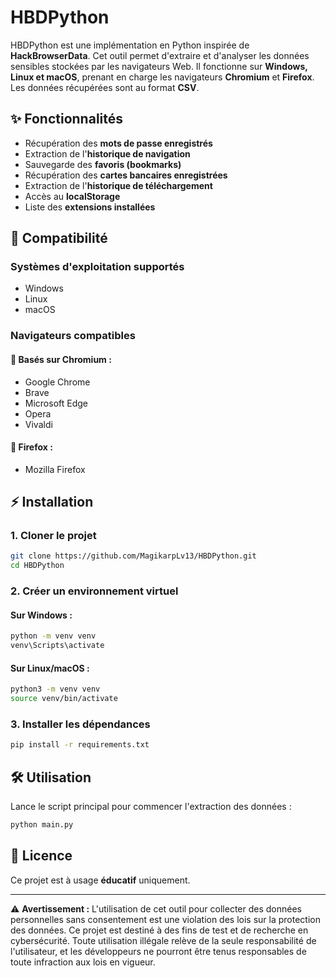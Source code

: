 # HBDPython

HBDPython est une implémentation en Python inspirée de **HackBrowserData**. Cet outil permet d'extraire et d'analyser les données sensibles stockées par les navigateurs Web. Il fonctionne sur **Windows, Linux et macOS**, prenant en charge les navigateurs **Chromium** et **Firefox**. Les données récupérées sont au format **CSV**.

## ✨ Fonctionnalités
- Récupération des **mots de passe enregistrés**
- Extraction de l'**historique de navigation**
- Sauvegarde des **favoris (bookmarks)**
- Récupération des **cartes bancaires enregistrées**
- Extraction de l'**historique de téléchargement**
- Accès au **localStorage**
- Liste des **extensions installées**

## 🚀 Compatibilité
### **Systèmes d'exploitation supportés**
- Windows
- Linux
- macOS

### **Navigateurs compatibles**
#### 🦄 Basés sur Chromium :
- Google Chrome
- Brave
- Microsoft Edge
- Opera
- Vivaldi

#### 🧠 Firefox :
- Mozilla Firefox

## ⚡ Installation

### 1. Cloner le projet
```bash
git clone https://github.com/MagikarpLv13/HBDPython.git
cd HBDPython
```

### 2. Créer un environnement virtuel
#### Sur Windows :
```bash
python -m venv venv
venv\Scripts\activate
```
#### Sur Linux/macOS :
```bash
python3 -m venv venv
source venv/bin/activate
```

### 3. Installer les dépendances
```bash
pip install -r requirements.txt
```

## 🛠️ Utilisation
Lance le script principal pour commencer l'extraction des données :
```bash
python main.py
```

## 📘 Licence
Ce projet est à usage **éducatif** uniquement.

---

⚠ **Avertissement :** L'utilisation de cet outil pour collecter des données personnelles sans consentement est une violation des lois sur la protection des données. Ce projet est destiné à des fins de test et de recherche en cybersécurité. Toute utilisation illégale relève de la seule responsabilité de l'utilisateur, et les développeurs ne pourront être tenus responsables de toute infraction aux lois en vigueur.
